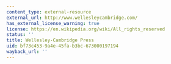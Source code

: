 ```yaml
---
content_type: external-resource
external_url: http://www.wellesleycambridge.com/
has_external_license_warning: true
license: https://en.wikipedia.org/wiki/All_rights_reserved
status: ''
title: Wellesley-Cambridge Press
uid: bf73c453-9a4e-45fa-b3bc-673000197194
wayback_url: ''
---
```

